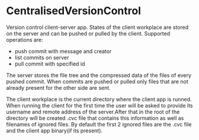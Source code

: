 # CentralisedVersionControl

Version control client-server app.
States of the client workplace are stored on the server and can be pushed or pulled by the client.
Supported operations are:
- push commit with message and creator
- list commits on server
- pull commit with specified id

The server stores the file tree and the compressed data of the files of every pushed commit.
When commits are pushed or pulled only files that are not already present for the other side are sent.

The client workplace is the current directory where the client app is runned.
When running the client for the first time the user will be asked to provide its username and remote address of the server.After that in the root of the directory will be created .cvc file that contains this information as well as filenames of ignored files. By default the first 2 ignored files are the .cvc file and the client app binary(if its present).
